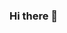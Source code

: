 ### Hi there 👋

<!--
**afsaneh-sarboland/afsaneh-sarboland** is a ✨ _special_ ✨ repository because its `README.md` (this file) appears on your GitHub profile.

Here are some ideas to get you started:

- 🔭 I’m currently working on Django.
- 🌱 I’m currently learning DRF
- 👯 I’m looking to collaborate on Django projects.
- 🤔 I’m looking for help with ...
- 💬 Ask me about ...
- 📫 How to reach me: ...
- 😄 Pronouns: ...
- ⚡ Fun fact: ...
-->
